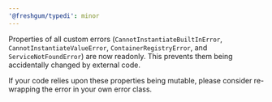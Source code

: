 ```yaml
---
'@freshgum/typedi': minor
---
```


Properties of all custom errors (`CannotInstantiateBuiltInError`, `CannotInstantiateValueError`, `ContainerRegistryError`, and `ServiceNotFoundError`) are now readonly. This prevents them being accidentally changed by external code.

If your code relies upon these properties being mutable, please consider re-wrapping the error in your own error class.
